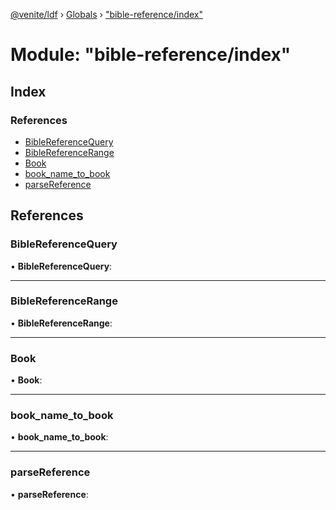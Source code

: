 [@venite/ldf](../README.md) › [Globals](../globals.md) › ["bible-reference/index"](_bible_reference_index_.md)

# Module: "bible-reference/index"

## Index

### References

* [BibleReferenceQuery](_bible_reference_index_.md#biblereferencequery)
* [BibleReferenceRange](_bible_reference_index_.md#biblereferencerange)
* [Book](_bible_reference_index_.md#book)
* [book_name_to_book](_bible_reference_index_.md#book_name_to_book)
* [parseReference](_bible_reference_index_.md#parsereference)

## References

###  BibleReferenceQuery

• **BibleReferenceQuery**:

___

###  BibleReferenceRange

• **BibleReferenceRange**:

___

###  Book

• **Book**:

___

###  book_name_to_book

• **book_name_to_book**:

___

###  parseReference

• **parseReference**:

